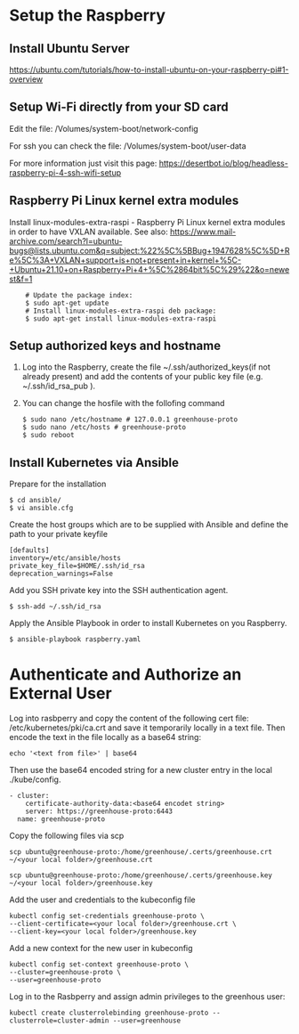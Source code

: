 # Setup the Raspberry

## Install Ubuntu Server

https://ubuntu.com/tutorials/how-to-install-ubuntu-on-your-raspberry-pi#1-overview

## Setup Wi-Fi directly from your SD card

Edit the file: /Volumes/system-boot/network-config

For ssh you can check the file: /Volumes/system-boot/user-data

For more information just visit this page:
https://desertbot.io/blog/headless-raspberry-pi-4-ssh-wifi-setup

## Raspberry Pi Linux kernel extra modules
Install linux-modules-extra-raspi - Raspberry Pi Linux kernel extra modules in order to have VXLAN available.
See also:
https://www.mail-archive.com/search?l=ubuntu-bugs@lists.ubuntu.com&q=subject:%22%5C%5BBug+1947628%5C%5D+Re%5C%3A+VXLAN+support+is+not+present+in+kernel+%5C-+Ubuntu+21.10+on+Raspberry+Pi+4+%5C%2864bit%5C%29%22&o=newest&f=1

        # Update the package index:
        $ sudo apt-get update
        # Install linux-modules-extra-raspi deb package:
        $ sudo apt-get install linux-modules-extra-raspi

## Setup authorized keys and hostname

1.  Log into the Raspberry, create the file ~/.ssh/authorized_keys(if not already present) and add the contents of your public key file (e.g. ~/.ssh/id_rsa_pub ).
2.  You can change the hosfile with the follofing command

        $ sudo nano /etc/hostname # 127.0.0.1 greenhouse-proto
        $ sudo nano /etc/hosts # greenhouse-proto
        $ sudo reboot

## Install Kubernetes via Ansible

Prepare for the installation

    $ cd ansible/
    $ vi ansible.cfg

Create the host groups which are to be supplied with Ansible and define the path to your private keyfile

    [defaults]
    inventory=/etc/ansible/hosts
    private_key_file=$HOME/.ssh/id_rsa
    deprecation_warnings=False

Add you SSH private key into the SSH authentication agent.

    $ ssh-add ~/.ssh/id_rsa

Apply the Ansible Playbook in order to install Kubernetes on you Raspberry.

    $ ansible-playbook raspberry.yaml

# Authenticate and Authorize an External User

Log into rasbperry and copy the content of the following cert file: /etc/kubernetes/pki/ca.crt and save it temporarily locally in a text file.
Then encode the text in the file locally as a base64 string:

    echo '<text from file>' | base64

Then use the base64 encoded string for a new cluster entry in the local ./kube/config.

    - cluster:
        certificate-authority-data:<base64 encodet string>
        server: https://greenhouse-proto:6443
      name: greenhouse-proto

Copy the following files via scp

    scp ubuntu@greenhouse-proto:/home/greenhouse/.certs/greenhouse.crt ~/<your local folder>/greenhouse.crt

    scp ubuntu@greenhouse-proto:/home/greenhouse/.certs/greenhouse.key ~/<your local folder>/greenhouse.key

Add the user and credentials to the kubeconfig file

    kubectl config set-credentials greenhouse-proto \
    --client-certificate=<your local folder>/greenhouse.crt \
    --client-key=<your local folder>/greenhouse.key

Add a new context for the new user in kubeconfig

    kubectl config set-context greenhouse-proto \
    --cluster=greenhouse-proto \
    --user=greenhouse-proto

Log in to the Rasbperry and assign admin privileges to the greenhous user:

    kubectl create clusterrolebinding greenhouse-proto --clusterrole=cluster-admin --user=greenhouse
